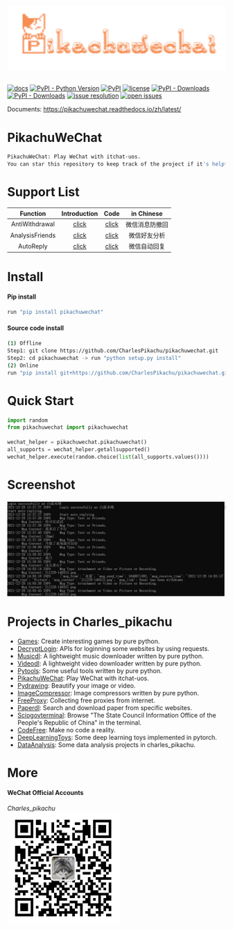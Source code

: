 <div align="center">
  <img src="./docs/logo.png" width="600"/>
</div>
<br />

[![docs](https://img.shields.io/badge/docs-latest-blue)](https://pikachuwechat.readthedocs.io/)
[![PyPI - Python Version](https://img.shields.io/pypi/pyversions/pikachuwechat)](https://pypi.org/project/pikachuwechat/)
[![PyPI](https://img.shields.io/pypi/v/pikachuwechat)](https://pypi.org/project/pikachuwechat)
[![license](https://img.shields.io/github/license/CharlesPikachu/pikachuwechat.svg)](https://github.com/CharlesPikachu/pikachuwechat/blob/master/LICENSE)
[![PyPI - Downloads](https://pepy.tech/badge/pikachuwechat)](https://pypi.org/project/pikachuwechat/)
[![PyPI - Downloads](https://img.shields.io/pypi/dm/pikachuwechat?style=flat-square)](https://pypi.org/project/pikachuwechat/)
[![issue resolution](https://isitmaintained.com/badge/resolution/CharlesPikachu/pikachuwechat.svg)](https://github.com/CharlesPikachu/pikachuwechat/issues)
[![open issues](https://isitmaintained.com/badge/open/CharlesPikachu/pikachuwechat.svg)](https://github.com/CharlesPikachu/pikachuwechat/issues)

Documents: https://pikachuwechat.readthedocs.io/zh/latest/


# PikachuWeChat
```sh
PikachuWeChat: Play WeChat with itchat-uos.
You can star this repository to keep track of the project if it's helpful for you, thank you for your support.
```


# Support List
| Function                                   | Introduction                                               | Code                                                         |  in Chinese       |
| :----:                                     | :----:                                                     | :----:                                                       |  :----:           |
| AntiWithdrawal                             | [click](https://mp.weixin.qq.com/s/R6mib62KAIIP5k6S68xqHA) | [click](./pikachuwechat/modules/core/antiwithdrawal.py)      |  微信消息防撤回   |
| AnalysisFriends                            | [click](https://mp.weixin.qq.com/s/R6mib62KAIIP5k6S68xqHA) | [click](./pikachuwechat/modules/core/analysisfriends.py)     |  微信好友分析     |
| AutoReply                                  | [click](https://mp.weixin.qq.com/s/R6mib62KAIIP5k6S68xqHA) | [click](./pikachuwechat/modules/core/autoreply.py)           |  微信自动回复     |


# Install

#### Pip install
```sh
run "pip install pikachuwechat"
```

#### Source code install
```sh
(1) Offline
Step1: git clone https://github.com/CharlesPikachu/pikachuwechat.git
Step2: cd pikachuwechat -> run "python setup.py install"
(2) Online
run "pip install git+https://github.com/CharlesPikachu/pikachuwechat.git@master"
```


# Quick Start
```python
import random
from pikachuwechat import pikachuwechat

wechat_helper = pikachuwechat.pikachuwechat()
all_supports = wechat_helper.getallsupported()
wechat_helper.execute(random.choice(list(all_supports.values())))
```


# Screenshot
![img](./docs/screenshot.png)


# Projects in Charles_pikachu
- [Games](https://github.com/CharlesPikachu/Games): Create interesting games by pure python.
- [DecryptLogin](https://github.com/CharlesPikachu/DecryptLogin): APIs for loginning some websites by using requests.
- [Musicdl](https://github.com/CharlesPikachu/musicdl): A lightweight music downloader written by pure python.
- [Videodl](https://github.com/CharlesPikachu/videodl): A lightweight video downloader written by pure python.
- [Pytools](https://github.com/CharlesPikachu/pytools): Some useful tools written by pure python.
- [PikachuWeChat](https://github.com/CharlesPikachu/pikachuwechat): Play WeChat with itchat-uos.
- [Pydrawing](https://github.com/CharlesPikachu/pydrawing): Beautify your image or video.
- [ImageCompressor](https://github.com/CharlesPikachu/imagecompressor): Image compressors written by pure python.
- [FreeProxy](https://github.com/CharlesPikachu/freeproxy): Collecting free proxies from internet.
- [Paperdl](https://github.com/CharlesPikachu/paperdl): Search and download paper from specific websites.
- [Sciogovterminal](https://github.com/CharlesPikachu/sciogovterminal): Browse "The State Council Information Office of the People's Republic of China" in the terminal.
- [CodeFree](https://github.com/CharlesPikachu/codefree): Make no code a reality.
- [DeepLearningToys](https://github.com/CharlesPikachu/deeplearningtoys): Some deep learning toys implemented in pytorch.
- [DataAnalysis](https://github.com/CharlesPikachu/dataanalysis): Some data analysis projects in charles_pikachu.


# More
#### WeChat Official Accounts
*Charles_pikachu*  
![img](./docs/pikachu.jpg)